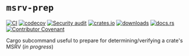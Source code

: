 # `msrv-prep`

[![CI](https://github.com/clechasseur/msrv-prep/actions/workflows/ci.yml/badge.svg?branch=main&event=push)](https://github.com/clechasseur/msrv-prep/actions/workflows/ci.yml) [![codecov](https://codecov.io/gh/clechasseur/msrv-prep/branch/main/graph/badge.svg?token=y4eecxkGcV)](https://codecov.io/gh/clechasseur/msrv-prep) [![Security audit](https://github.com/clechasseur/msrv-prep/actions/workflows/audit-check.yml/badge.svg?branch=main)](https://github.com/clechasseur/msrv-prep/actions/workflows/audit-check.yml) [![crates.io](https://img.shields.io/crates/v/msrv-prep.svg)](https://crates.io/crates/msrv-prep) [![downloads](https://img.shields.io/crates/d/msrv-prep.svg)](https://crates.io/crates/msrv-prep) [![docs.rs](https://img.shields.io/badge/docs-latest-blue.svg)](https://docs.rs/msrv-prep) [![Contributor Covenant](https://img.shields.io/badge/Contributor%20Covenant-2.1-4baaaa.svg)](CODE_OF_CONDUCT.md)

Cargo subcommand useful to prepare for determining/verifying a crate's MSRV (_in progress_)
